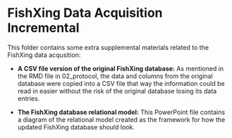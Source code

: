 # FishXing Data Acquisition Incremental

This folder contains some extra supplemental materials related to the FishXing data acqusition:

- **A CSV file version of the original FishXing database:** As mentioned in the RMD file in 02_protocol, the data and columns from the original database were copied into a CSV file that way the information could be read in easier without the risk of the original database losing its data entries.

- **The FishXing database relational model:** This PowerPoint file contains a diagram of the relational model created as the framework for how the updated FishXing database should look.